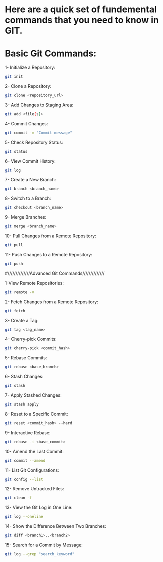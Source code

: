 # Here are a quick set of fundemental commands that you need to know in GIT.

# Basic Git Commands:

1- Initialize a Repository: 
``` sh
git init
```

2- Clone a Repository: 
``` sh
git clone <repository_url>
```

3- Add Changes to Staging Area: 
``` sh 
git add <file(s)>
```

4- Commit Changes: 
``` sh
git commit -m "Commit message"
```

5- Check Repository Status: 
``` sh
git status
```

6- View Commit History: 
``` sh
git log
```

7- Create a New Branch: 
``` sh
git branch <branch_name>
```

8- Switch to a Branch: 
``` sh
git checkout <branch_name>
```

9- Merge Branches: 
``` sh
git merge <branch_name>
```
10- Pull Changes from a Remote Repository: 
``` sh
git pull
```

11- Push Changes to a Remote Repository: 
``` sh
git push
```

#//////////////Advanced Git Commands//////////////

1-View Remote Repositories: 
``` sh
git remote -v
```

2- Fetch Changes from a Remote Repository: 
``` sh
git fetch
```

3- Create a Tag: 
``` sh
git tag <tag_name>
```

4- Cherry-pick Commits: 
``` sh
git cherry-pick <commit_hash>
```

5- Rebase Commits: 
``` sh
git rebase <base_branch>
```

6- Stash Changes: 
``` sh
git stash
```

7- Apply Stashed Changes: 
``` sh
git stash apply
```

8- Reset to a Specific Commit: 
``` sh
git reset <commit_hash> --hard
```

9- Interactive Rebase: 
``` sh
git rebase -i <base_commit>
```

10- Amend the Last Commit: 
``` sh
git commit --amend
```

11- List Git Configurations: 
``` sh
git config --list
```

12- Remove Untracked Files: 
``` sh
git clean -f
```

13- View the Git Log in One Line: 
``` sh
git log --oneline
```

14- Show the Difference Between Two Branches: 
``` sh
git diff <branch1>..<branch2>
```

15- Search for a Commit by Message: 
``` sh
git log --grep "search_keyword"
```










































